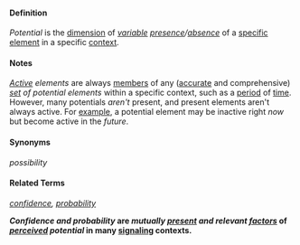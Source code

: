 #### Definition

*Potential* is the [dimension](https://github.com/gcassel/Modular-Organization-Terminology/blob/master/terms/dimension.md) of *[variable](https://github.com/gcassel/Modular-Organization-Terminology/blob/master/terms/variable.md) [presence](https://github.com/gcassel/Modular-Organization-Terminology/blob/master/terms/presence.md)/[absence](https://github.com/gcassel/Modular-Organization-Terminology/blob/master/terms/absence.md)* of a [specific](https://github.com/gcassel/Modular-Organization-Terminology/blob/master/terms/specific.md) [element](https://github.com/gcassel/Modular-Organization-Terminology/blob/master/terms/element.md) in a specific [context](https://github.com/gcassel/Modular-Organization-Terminology/blob/master/terms/context.md).

#### Notes

*[Active](https://github.com/gcassel/Modular-Organization-Terminology/blob/master/terms/active.md) elements* are always [members](https://github.com/gcassel/Modular-Organization-Terminology/blob/master/terms/member.md) of any ([accurate](https://github.com/gcassel/Modular-Organization-Terminology/blob/master/terms/accuracy.md) and comprehensive) *[set](https://github.com/gcassel/Modular-Organization-Terminology/blob/master/terms/set.md) of potential elements* within a specific context, such as a [period](https://github.com/gcassel/Modular-Organization-Terminology/blob/master/terms/period.md) of [time](https://github.com/gcassel/Modular-Organization-Terminology/blob/master/terms/time.md).  However, many potentials *aren't* present, and present elements aren't always active.  For [example](https://github.com/gcassel/Modular-Organization-Terminology/blob/master/terms/example.md), a potential element may be inactive right *now* but become active in the *future*.

#### Synonyms

*possibility*

#### Related Terms

*[confidence](https://github.com/gcassel/Modular-Organization-Terminology/blob/master/terms/confidence.md), [probability](https://github.com/gcassel/Modular-Organization-Terminology/blob/master/terms/probability.md)*

***Confidence and probability* are *mutually [present](https://github.com/gcassel/Modular-Organization-Terminology/blob/master/terms/present.md) and relevant [factors](https://github.com/gcassel/Modular-Organization-Terminology/blob/master/terms/factor.md)* of *[perceived](https://github.com/gcassel/Modular-Organization-Terminology/blob/master/terms/perceive.md) potential* in many [signaling](https://github.com/gcassel/Modular-Organization-Terminology/blob/master/terms/signal.md) contexts.**
